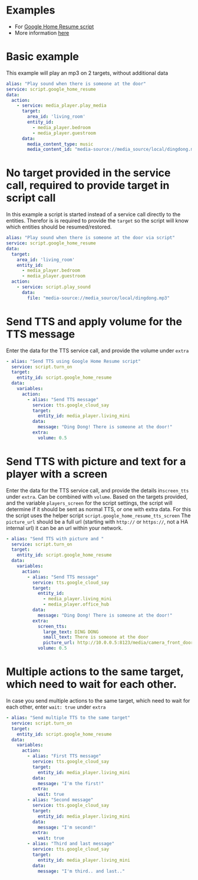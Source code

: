 # Examples
* For [Google Home Resume script](https://github.com/TheFes/HA-configuration/blob/main/include/script/00_general/google_cast/google_home_resume.yaml)
* More information [here](https://github.com/TheFes/HA-configuration/blob/main/include/script/00_general/google_cast/docs/google_home_resume.md)

# Basic example
This example will play an mp3 on 2 targets, without additional data

```yaml
alias: "Play sound when there is someone at the door"
service: script.google_home_resume
data:
  action:
    - service: media_player.play_media
      target:
        area_id: 'living_room'
        entity_id:
          - media_player.bedroom
          - media_player.guestroom
      data:
        media_content_type: music
        media_content_id: "media-source://media_source/local/dingdong.mp3"
```

# No target provided in the service call, required to provide target in script call
In this example a script is started instead of a service call directly to the entities. Therefor is is required to provide the `target` so the script will know which entities should be resumed/restored.

```yaml
alias: "Play sound when there is someone at the door via script"
service: script.google_home_resume
data:
  target:
    area_id: 'living_room'
    entity_id:
      - media_player.bedroom
      - media_player.guestroom
  action:
    - service: script.play_sound
      data:
        file: "media-source://media_source/local/dingdong.mp3"
```

# Send TTS and apply volume for the TTS message
Enter the data for the TTS service call, and provide the volume under `extra`

```yaml
- alias: "Send TTS using Google Home Resume script"
  service: script.turn_on
  target:
    entity_id: script.google_home_resume
  data:
    variables:
      action:
        - alias: "Send TTS message"
          service: tts.google_cloud_say
          target:
            entity_id: media_player.living_mini
          data:
            message: "Ding Dong! There is someone at the door!"
          extra:
            volume: 0.5
```

# Send TTS with picture and text for a player with a screen
Enter the data for the TTS service call, and provide the details in`screen_tts` under `extra`. Can be combined with `volume`.
Based on the targets provided, and the variable `players_screen` for the script settings, the script will determine if it should be sent as normal TTS, or one with extra data.
For this the script uses the helper script `script.google_home_resume_tts_screen`
The `picture_url` should be a full url (starting with `http://` or `https://`, not a HA internal url) it can be an url within your network.

```yaml
- alias: "Send TTS with picture and "
  service: script.turn_on
  target:
    entity_id: script.google_home_resume
  data:
    variables:
      action:
        - alias: "Send TTS message"
          service: tts.google_cloud_say
          target:
            entity_id: 
              - media_player.living_mini
              - media_player.office_hub
          data:
            message: "Ding Dong! There is someone at the door!"
          extra:
            screen_tts:
              large_text: DING DONG
              small_text: There is someone at the door
              picture_url: http://10.0.0.5:8123/media/camera_front_door/snapshot.jpg
            volume: 0.5
```

# Multiple actions to the same target, which need to wait for each other.
In case you send multiple actions to the same target, which need to wait for each other, enter `wait: true` under `extra`

```yaml
- alias: "Send multiple TTS to the same target"
  service: script.turn_on
  target:
    entity_id: script.google_home_resume
  data:
    variables:
      action:
        - alias: "First TTS message"
          service: tts.google_cloud_say
          target:
            entity_id: media_player.living_mini
          data:
            message: "I'm the first!"
          extra:
            wait: true
        - alias: "Second message"
          service: tts.google_cloud_say
          target:
            entity_id: media_player.living_mini
          data:
            message: "I'm second!"
          extra:
            wait: true
        - alias: "Third and last message"
          service: tts.google_cloud_say
          target:
            entity_id: media_player.living_mini
          data:
            message: "I'm third.. and last.."
```